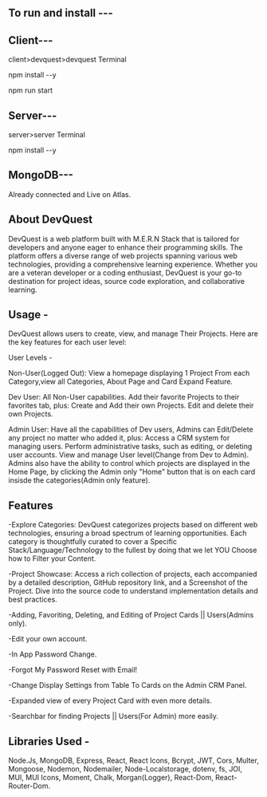 To run and install --- 
-
Client---
-
client>devquest>devquest Terminal


npm install --y


npm run start


Server---
-
server>server Terminal 


npm install --y

MongoDB---
-
Already connected and Live on Atlas.

About DevQuest
-
DevQuest is a web platform built with M.E.R.N Stack that is tailored for developers and anyone eager to enhance their programming skills.
The platform offers a diverse range of web projects spanning various web technologies, providing a comprehensive learning experience.
Whether you are a veteran developer or a coding enthusiast, DevQuest is your go-to destination for project ideas, source code exploration, and collaborative learning.


Usage -
-
DevQuest allows users to create, view, and manage Their Projects. Here are the key features for each user level:

User Levels -

Non-User(Logged Out): 
View a homepage displaying 1 Project From each Category,view all Categories, About Page and Card Expand Feature.

Dev User:
All Non-User capabilities.
Add their favorite Projects to their favorites tab, plus:
Create and Add their own Projects.
Edit and delete their own Projects.

Admin User:
Have all the capabilities of Dev users, Admins can Edit/Delete any project no matter who added it, plus:
Access a CRM system for managing users.
Perform administrative tasks, such as editing, or deleting user accounts.
View and manage User level(Change from Dev to Admin).
Admins also have the ability to control which projects are displayed in the Home Page,
by clicking the Admin only "Home" button that is on each card insisde the categories(Admin only feature).


Features
-
-Explore Categories: DevQuest categorizes projects based on different web technologies, ensuring a broad spectrum of learning opportunities.
 Each category is thoughtfully curated to cover a Specific Stack/Language/Technology to the fullest by doing that we let YOU Choose how to Filter your Content.

-Project Showcase: Access a rich collection of projects, each accompanied by a detailed description, GitHub repository link, and a Screenshot of the Project.
Dive into the source code to understand implementation details and best practices.

-Adding,   Favoriting,   Deleting,   and Editing of Project Cards || Users(Admins only).

-Edit your own account.

-In App Password Change.

-Forgot My Password Reset with Email!

-Change Display Settings from Table To Cards on the Admin CRM Panel.

-Expanded view of every Project Card with even more details.

-Searchbar for finding Projects || Users(For Admin) more easily.


Libraries Used - 
-
Node.Js,
MongoDB,
Express,
React,
React Icons,
Bcrypt,
JWT,
Cors,
Multer,
Mongoose,
Nodemon,
Nodemailer,
Node-Localstorage,
dotenv,
fs,
JOI,
MUI,
MUI Icons,
Moment,
Chalk,
Morgan(Logger),
React-Dom,
React-Router-Dom.


